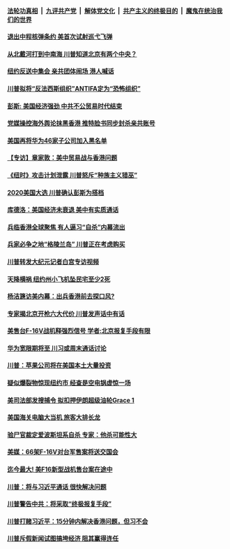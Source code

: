 ####  [法轮功真相](../../../../basic/blob/master/README.md?t=08200239) &nbsp;|&nbsp; [九评共产党](../../../../9ping.md/blob/master/README.md?t=08200239) &nbsp;|&nbsp; [解体党文化](../../../../jtdwh.md/blob/master/README.md?t=08200239)  &nbsp;|&nbsp; [共产主义的终极目的](../../../../gczydzjmd.md/blob/master/README.md?t=08200239) &nbsp;|&nbsp; [魔鬼在统治我们的世界](../../../../mgztzwmdsj.md/blob/master/README.md?t=08200239) 

#### [退出中程核弹条约 美首次试射巡弋飞弹](../pages/prog203/a102647505.md?t=08200239) 

#### [从北戴河打到中南海 川普知道北京有两个中央？](../pages/prog203/a102647483.md?t=08200239) 

#### [纽约反送中集会 亲共团体闹场 港人喊话](../pages/prog203/a102647458.md?t=08200239) 

#### [川普拟将“反法西斯组织”ANTIFA定为“恐怖组织”](../pages/prog203/a102647431.md?t=08200239) 

#### [彭斯: 美国经济强劲 中共不公贸易时代结束](../pages/prog203/a102647404.md?t=08200239) 

#### [党媒操控海外舆论抹黑香港 推特脸书同步封杀亲共账号](../pages/prog203/a102647363.md?t=08200239) 

#### [美国再将华为46家子公司加入黑名单](../pages/prog203/a102647271.md?t=08200239) 

#### [【专访】章家敦：美中贸易战与香港问题](../pages/prog203/a102647299.md?t=08200239) 

#### [《纽时》攻击计划泄露 川普怒斥“种族主义猎巫”](../pages/prog203/a102647169.md?t=08200239) 

#### [2020美国大选 川普确认彭斯为搭档](../pages/prog203/a102647238.md?t=08200239) 

#### [库德洛：美国经济未衰退  美中有实质通话](../pages/prog203/a102647235.md?t=08200239) 

#### [兵临香港全球聚焦 有人逼习“自杀”内幕流出](../pages/prog203/a102646950.md?t=08200239) 

#### [兵家必争之地“格陵兰岛” 川普正在考虑购买](../pages/prog203/a102646748.md?t=08200239) 

#### [川普转发大纪元记者白宫专访视频](../pages/prog203/a102646575.md?t=08200239) 

#### [天降横祸 纽约州小飞机坠民宅至少2死](../pages/prog203/a102646544.md?t=08200239) 

#### [杨洁篪访美内幕：出兵香港前去探口风?](../pages/prog203/a102646494.md?t=08200239) 

#### [专家揭北京开枪六大代价 川普发声话中有话](../pages/prog203/a102646453.md?t=08200239) 

#### [美售台F-16V战机释强烈信号 学者:北京报复手段有限](../pages/prog203/a102646292.md?t=08200239) 

#### [华为宽限期将至 川习或周末通话讨论](../pages/prog203/a102646259.md?t=08200239) 

#### [川普：苹果公司将在美国本土大量投资](../pages/prog203/a102646248.md?t=08200239) 

#### [疑似爆裂物惊现纽约市 经查是空电锅虚惊一场](../pages/prog203/a102646139.md?t=08200239) 

#### [美司法部发搜捕令 拟扣押伊朗超级油轮Grace 1](../pages/prog203/a102645949.md?t=08200239) 

#### [美国海关电脑大当机 旅客大排长龙](../pages/prog203/a102645933.md?t=08200239) 

#### [验尸官裁定爱波斯坦系自杀 专家：他杀可能性大](../pages/prog203/a102645832.md?t=08200239) 

#### [美媒：66架F-16V对台军售案将送交国会](../pages/prog203/a102645687.md?t=08200239) 

#### [迄今最大! 美F16新型战机售台案在途中](../pages/prog203/a102645790.md?t=08200239) 

#### [川普：将与习近平通话 很快解决问题](../pages/prog203/a102645617.md?t=08200239) 

#### [川普警告中共：将采取“终极报复手段”](../pages/prog203/a102645459.md?t=08200239) 

#### [川普打赌习近平：15分钟内解决香港问题，但习不会](../pages/prog203/a102645420.md?t=08200239) 

#### [川普斥假新闻试图搞垮经济 阻其赢得连任](../pages/prog203/a102645332.md?t=08200239) 

